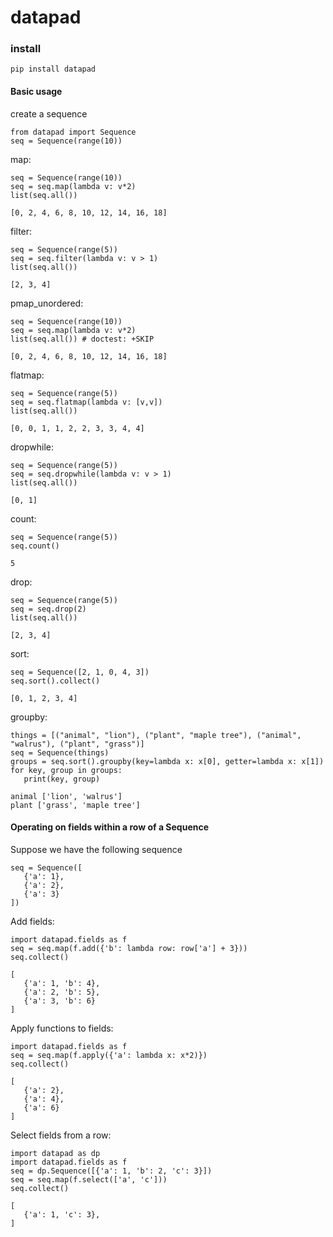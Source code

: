 # datapad

### install

```
pip install datapad
```

#### Basic usage

create a sequence

```
from datapad import Sequence
seq = Sequence(range(10))
```

map:

```
seq = Sequence(range(10))
seq = seq.map(lambda v: v*2)
list(seq.all())
```
```
[0, 2, 4, 6, 8, 10, 12, 14, 16, 18]
```
filter:

```
seq = Sequence(range(5))
seq = seq.filter(lambda v: v > 1)
list(seq.all())
```

```
[2, 3, 4]
```
pmap_unordered:
```
seq = Sequence(range(10))
seq = seq.map(lambda v: v*2)
list(seq.all()) # doctest: +SKIP
```
```
[0, 2, 4, 6, 8, 10, 12, 14, 16, 18]
```

flatmap:
```
seq = Sequence(range(5))
seq = seq.flatmap(lambda v: [v,v])
list(seq.all())
```
```
[0, 0, 1, 1, 2, 2, 3, 3, 4, 4]
```

dropwhile:
```
seq = Sequence(range(5))
seq = seq.dropwhile(lambda v: v > 1)
list(seq.all())
```
```
[0, 1]
```

count:
```
seq = Sequence(range(5))
seq.count()
```
```
5
```

drop:
```
seq = Sequence(range(5))
seq = seq.drop(2)
list(seq.all())
```
```
[2, 3, 4]
```

sort:
```
seq = Sequence([2, 1, 0, 4, 3])
seq.sort().collect()
```

```
[0, 1, 2, 3, 4]
```


groupby:

```
things = [("animal", "lion"), ("plant", "maple tree"), ("animal", "walrus"), ("plant", "grass")]
seq = Sequence(things)
groups = seq.sort().groupby(key=lambda x: x[0], getter=lambda x: x[1])
for key, group in groups:
   print(key, group)
```

```
animal ['lion', 'walrus']
plant ['grass', 'maple tree']
```


#### Operating on fields within a row of a Sequence

Suppose we have the following sequence

```
seq = Sequence([
   {'a': 1},
   {'a': 2},
   {'a': 3}
])
```

Add fields:

```
import datapad.fields as f
seq = seq.map(f.add({'b': lambda row: row['a'] + 3}))
seq.collect()
````

```
[
   {'a': 1, 'b': 4},
   {'a': 2, 'b': 5},
   {'a': 3, 'b': 6}
]
```

Apply functions to fields:

```
import datapad.fields as f
seq = seq.map(f.apply({'a': lambda x: x*2)})
seq.collect()
````

```
[
   {'a': 2},
   {'a': 4},
   {'a': 6}
]
```

Select fields from a row:

```
import datapad as dp
import datapad.fields as f
seq = dp.Sequence([{'a': 1, 'b': 2, 'c': 3}])
seq = seq.map(f.select(['a', 'c']))
seq.collect()
````

```
[
   {'a': 1, 'c': 3},
]
```
